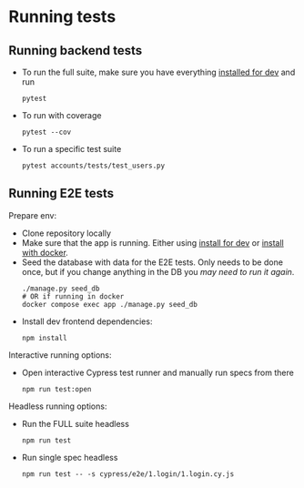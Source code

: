 # Running tests

## Running backend tests

- To run the full suite, make sure you have everything [installed for dev](./install_develop.md) and run
  ```shell
  pytest
  ```
- To run with coverage
  ```shell
  pytest --cov
  ``` 
- To run a specific test suite
  ```shell
  pytest accounts/tests/test_users.py 
  ```

## Running E2E tests

Prepare env:

- Clone repository locally
- Make sure that the app is running. Either using [install for dev](./install_develop.md) or 
  [install with docker](./install_docker.md).
- Seed the database with data for the E2E tests. Only needs to be done once, but if you change anything in the DB you
  _may need to run it again_.
  ```shell
  ./manage.py seed_db
  # OR if running in docker
  docker compose exec app ./manage.py seed_db
  ```
- Install dev frontend dependencies:
  ```shell
  npm install
  ```

Interactive running options:

- Open interactive Cypress test runner and manually run specs from there
  ```shell
  npm run test:open
  ```

Headless running options:

- Run the FULL suite headless
  ```shell
  npm run test
  ```
- Run single spec headless
  ```shell
  npm run test -- -s cypress/e2e/1.login/1.login.cy.js
  ```
